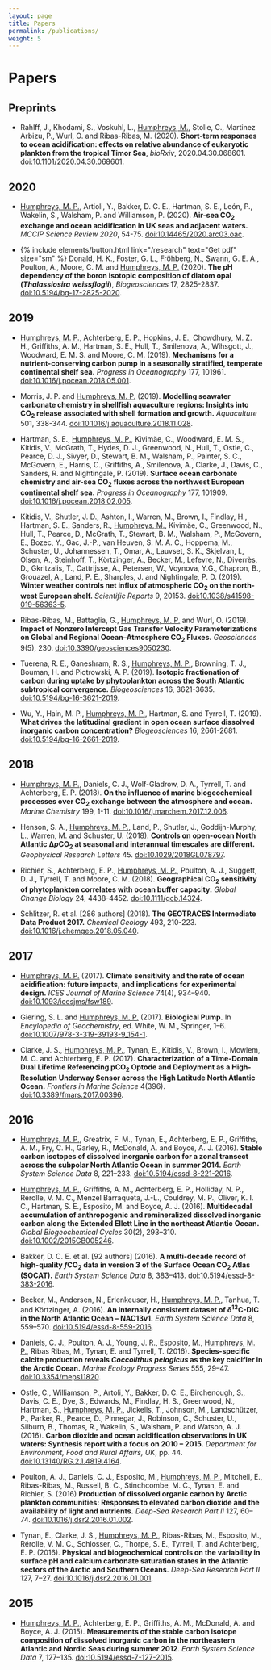 ```yaml
---
layout: page
title: Papers
permalink: /publications/
weight: 5
---
```


# **Papers**

## **Preprints**

  * Rahlff, J., Khodami, S., Voskuhl, L., <u>Humphreys, M.</u>, Stolle, C., Martinez Arbizu, P., Wurl, O. and Ribas-Ribas, M. (2020).  **Short-term responses to ocean acidification: effects on relative abundance of eukaryotic plankton from the tropical Timor Sea**, *bioRxiv*, 2020.04.30.068601.  [doi:10.1101/2020.04.30.068601](https://doi.org/10.1101/2020.04.30.068601).

## **2020**

  * <u>Humphreys, M. P.</u>, Artioli, Y., Bakker, D. C. E., Hartman, S. E., León, P., Wakelin, S., Walsham, P. and Williamson, P. (2020). **Air-sea CO<sub>2</sub> exchange and ocean acidification in UK seas and adjacent waters.** *MCCIP Science Review 2020*, 54-75. [doi:10.14465/2020.arc03.oac](https://doi.org/10.14465/2020.arc03.oac).

  * {% include elements/button.html link="/research" text="Get pdf" size="sm" %} Donald, H. K., Foster, G. L., Fröhberg, N., Swann, G. E. A., Poulton, A., Moore, C. M. and <u>Humphreys, M. P.</u> (2020).  **The pH dependency of the boron isotopic composition of diatom opal (*Thalassiosira weissflogii*)**, *Biogeosciences* 17, 2825-2837.  [doi:10.5194/bg-17-2825-2020](https://doi.org/10.5194/bg-17-2825-2020).

## **2019**

  * <u>Humphreys, M. P.</u>, Achterberg, E. P., Hopkins, J. E., Chowdhury, M. Z. H., Griffiths, A. M., Hartman, S. E., Hull, T., Smilenova, A., Wihsgott, J., Woodward, E. M. S. and Moore, C. M. (2019). **Mechanisms for a nutrient-conserving carbon pump in a seasonally stratified, temperate continental shelf sea.** *Progress in Oceanography* 177, 101961. [doi:10.1016/j.pocean.2018.05.001](https://doi.org/10.1016/j.pocean.2018.05.001).

  * Morris, J. P. and <u>Humphreys, M. P.</u> (2019). **Modelling seawater carbonate chemistry in shellfish aquaculture regions: Insights into CO<sub>2</sub> release associated with shell formation and growth.** *Aquaculture* 501, 338-344. [doi:10.1016/j.aquaculture.2018.11.028](https://doi.org/10.1016/j.aquaculture.2018.11.028).

  * Hartman, S. E., <u>Humphreys, M. P.</u>, Kivimäe, C., Woodward, E. M. S., Kitidis, V., McGrath, T., Hydes, D. J., Greenwood, N., Hull, T., Ostle, C., Pearce, D. J., Sivyer, D., Stewart, B. M., Walsham, P., Painter, S. C., McGovern, E., Harris, C., Griffiths, A., Smilenova, A., Clarke, J., Davis, C., Sanders, R. and Nightingale, P. (2019). **Surface ocean carbonate chemistry and air-sea CO<sub>2</sub> fluxes across the northwest European continental shelf sea.** *Progress in Oceanography* 177, 101909. [doi:10.1016/j.pocean.2018.02.005](https://doi.org/10.1016/j.pocean.2018.02.005).

  * Kitidis, V., Shutler, J. D., Ashton, I., Warren, M., Brown, I., Findlay, H., Hartman, S. E., Sanders, R., <u>Humphreys, M.</u>, Kivimäe, C., Greenwood, N., Hull, T., Pearce, D., McGrath, T., Stewart, B. M., Walsham, P., McGovern, E., Bozec, Y., Gac, J.-P., van Heuven, S. M. A. C., Hoppema, M., Schuster, U., Johannessen, T., Omar, A., Lauvset, S. K., Skjelvan, I., Olsen, A., Steinhoff, T., Körtzinger, A., Becker, M., Lefevre, N., Diverrès, D., Gkritzalis, T., Cattrijsse, A., Petersen, W., Voynova, Y.G., Chapron, B., Grouazel, A., Land, P. E., Sharples, J. and Nightingale, P. D. (2019). **Winter weather controls net influx of atmospheric CO<sub>2</sub> on the north-west European shelf.** *Scientific Reports* 9, 20153. [doi:10.1038/s41598-019-56363-5](https://doi.org/10.1038/s41598-019-56363-5).

  * Ribas-Ribas, M., Battaglia, G., <u>Humphreys, M. P.</u> and Wurl, O. (2019). **Impact of Nonzero Intercept Gas Transfer Velocity Parameterizations on Global and Regional Ocean–Atmosphere CO<sub>2</sub> Fluxes.** *Geosciences* 9(5), 230. [doi:10.3390/geosciences9050230](https://doi.org/10.3390/geosciences9050230).

  * Tuerena, R. E., Ganeshram, R. S., <u>Humphreys, M. P.</u>, Browning, T. J., Bouman, H. and Piotrowski, A. P. (2019). **Isotopic fractionation of carbon during uptake by phytoplankton across the South Atlantic subtropical convergence.** *Biogeosciences* 16, 3621-3635. [doi:10.5194/bg-16-3621-2019](https://doi.org/10.5194/bg-16-3621-2019).

  * Wu, Y., Hain, M. P., <u>Humphreys, M. P.</u>, Hartman, S. and Tyrrell, T. (2019). **What drives the latitudinal gradient in open ocean surface dissolved inorganic carbon concentration?** *Biogeosciences* 16, 2661-2681. [doi:10.5194/bg-16-2661-2019](https://doi.org/10.5194/bg-16-2661-2019).

## **2018**

  * <u>Humphreys, M. P.</u>, Daniels, C. J., Wolf-Gladrow, D. A., Tyrrell, T. and Achterberg, E. P. (2018). **On the influence of marine biogeochemical processes over CO<sub>2</sub> exchange between the atmosphere and ocean.** *Marine Chemistry* 199, 1-11. <a href="https://doi.org/10.1016/j.marchem.2017.12.006">doi:10.1016/j.marchem.2017.12.006</a>.

  * Henson, S. A., <u>Humphreys, M. P.</u>, Land, P., Shutler, J., Goddijn-Murphy, L., Warren, M. and Schuster, U. (2018). **Controls on open-ocean North Atlantic Δ<i>p</i>CO<sub>2</sub> at seasonal and interannual timescales are different.** *Geophysical Research Letters* 45. <a href="https://doi.org/10.1029/2018GL078797">doi:10.1029/2018GL078797</a>.

  * Richier, S., Achterberg, E. P., <u>Humphreys, M. P.</u>, Poulton, A. J., Suggett, D. J., Tyrrell, T. and Moore, C. M. (2018). **Geographical CO<sub>2</sub> sensitivity of phytoplankton correlates with ocean buffer capacity.** *Global Change Biology* 24, 4438-4452. <a href="https://doi.org/10.1111/gcb.14324">doi:10.1111/gcb.14324</a>.

  * Schlitzer, R. et al. [286 authors] (2018). **The GEOTRACES Intermediate Data Product 2017.** *Chemical Geology* 493, 210-223. <a href="https://doi.org/10.1016/j.chemgeo.2018.05.040">doi:10.1016/j.chemgeo.2018.05.040</a>.

## **2017**

  * <u>Humphreys, M. P.</u> (2017). **Climate sensitivity and the rate of ocean acidification: future impacts, and implications for experimental design.** *ICES Journal of Marine Science* 74(4), 934–940. <a href="https://doi.org/10.1093/icesjms/fsw189">doi:10.1093/icesjms/fsw189</a>.

  * Giering, S. L. and <u>Humphreys, M. P.</u> (2017). **Biological Pump.** In *Encylopedia of Geochemistry*, ed. White, W. M., Springer, 1–6. <a href="https://doi.org/10.1007/978-3-319-39193-9_154-1">doi:10.1007/978-3-319-39193-9_154-1</a>.

  * Clarke, J. S., <u>Humphreys, M. P.</u>, Tynan, E., Kitidis, V., Brown, I., Mowlem, M. C. and Achterberg, E. P. (2017). **Characterization of a Time-Domain Dual Lifetime Referencing pCO<sub>2</sub> Optode and Deployment as a High-Resolution Underway Sensor across the High Latitude North Atlantic Ocean.** *Frontiers in Marine Science* 4(396). <a href="https://doi.org/10.3389/fmars.2017.00396">doi:10.3389/fmars.2017.00396</a>.

## **2016**

  * <u>Humphreys, M. P.</u>, Greatrix, F. M., Tynan, E., Achterberg, E. P., Griffiths, A. M., Fry, C. H., Garley, R., McDonald, A. and Boyce, A. J. (2016). **Stable carbon isotopes of dissolved inorganic carbon for a zonal transect across the subpolar North Atlantic Ocean in summer 2014.** *Earth System Science Data* 8, 221–233. <a href="https://doi.org/10.5194/essd-8-221-2016">doi:10.5194/essd-8-221-2016</a>.

  * <u>Humphreys, M. P.</u>, Griffiths, A. M., Achterberg, E. P., Holliday, N. P., Rérolle, V. M. C., Menzel Barraqueta, J.-L., Couldrey, M. P., Oliver, K. I. C., Hartman, S. E., Esposito, M. and Boyce, A. J. (2016). **Multidecadal accumulation of anthropogenic and remineralized dissolved inorganic carbon along the Extended Ellett Line in the northeast Atlantic Ocean.** *Global Biogeochemical Cycles* 30(2), 293–310. <a href="https://doi.org/10.1002/2015GB005246">doi:10.1002/2015GB005246</a>.

  * Bakker, D. C. E. et al. [92 authors] (2016). **A multi-decade record of high-quality <i>f</i>CO<sub>2</sub> data in version 3 of the Surface Ocean CO<sub>2</sub> Atlas (SOCAT).** *Earth System Science Data* 8, 383–413. <a href="https://doi.org/10.5194/essd-8-383-2016">doi:10.5194/essd-8-383-2016</a>.

  * Becker, M., Andersen, N., Erlenkeuser, H., <u>Humphreys, M. P.</u>, Tanhua, T. and Körtzinger, A. (2016). **An internally consistent dataset of δ<sup>13</sup>C-DIC in the North Atlantic Ocean – NAC13v1.** *Earth System Science Data* 8, 559–570. <a href="https://doi.org/10.5194/essd-8-559-2016">doi:10.5194/essd-8-559-2016</a>.

  * Daniels, C. J., Poulton, A. J., Young, J. R., Esposito, M., <u>Humphreys, M. P.</u>, Ribas Ribas, M., Tynan, E. and Tyrrell, T. (2016). **Species-specific calcite production reveals _Coccolithus pelagicus_ as the key calcifier in the Arctic Ocean.** *Marine Ecology Progress Series* 555, 29–47. <a href="https://doi.org/10.3354/meps11820">doi:10.3354/meps11820</a>.

  * Ostle, C., Williamson, P., Artoli, Y., Bakker, D. C. E., Birchenough, S., Davis, C. E., Dye, S., Edwards, M., Findlay, H. S., Greenwood, N., Hartman, S., <u>Humphreys, M. P.</u>, Jickells, T., Johnson, M., Landschützer, P., Parker, R., Pearce, D., Pinnegar, J., Robinson, C., Schuster, U., Silburn, B., Thomas, R., Wakelin, S., Walsham, P. and Watson, A. J. (2016). **Carbon dioxide and ocean acidification observations in UK waters: Synthesis report with a focus on 2010 – 2015.** *Department for Environment, Food and Rural Affairs, UK*, pp. 44. <a href="https://doi.org/10.13140/RG.2.1.4819.4164">doi:10.13140/RG.2.1.4819.4164</a>.

  * Poulton, A. J., Daniels, C. J., Esposito, M., <u>Humphreys, M. P.</u>, Mitchell, E., Ribas-Ribas, M., Russell, B. C., Stinchcombe, M. C., Tynan, E. and Richier, S. (2016) **Production of dissolved organic carbon by Arctic plankton communities: Responses to elevated carbon dioxide and the availability of light and nutrients.** *Deep-Sea Research Part II* 127, 60–74. <a href="https://doi.org/10.1016/j.dsr2.2016.01.002">doi:10.1016/j.dsr2.2016.01.002</a>.

  * Tynan, E., Clarke, J. S., <u>Humphreys, M. P.</u>, Ribas-Ribas, M., Esposito, M., Rérolle, V. M. C., Schlosser, C., Thorpe, S. E., Tyrrell, T. and Achterberg, E. P. (2016). **Physical and biogeochemical controls on the variability in surface pH and calcium carbonate saturation states in the Atlantic sectors of the Arctic and Southern Oceans.** *Deep-Sea Research Part II* 127, 7–27. <a href="https://doi.org/10.1016/j.dsr2.2016.01.001">doi:10.1016/j.dsr2.2016.01.001</a>.

## **2015**

  * <u>Humphreys, M. P.</u>, Achterberg, E. P., Griffiths, A. M., McDonald, A. and Boyce, A. J. (2015). **Measurements of the stable carbon isotope composition of dissolved inorganic carbon in the northeastern Atlantic and Nordic Seas during summer 2012**. *Earth System Science Data* 7, 127–135. <a href="https://doi.org/10.5194/essd-7-127-2015">doi:10.5194/essd-7-127-2015</a>.
